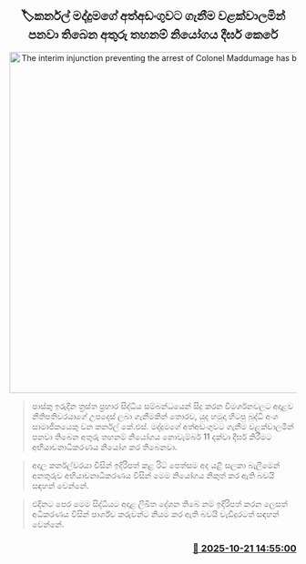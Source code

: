 <p align='center'><b><h2 align='center' title='The interim injunction preventing the arrest of Colonel Maddumage has been extended'>🏷කර්නල් මද්දුමගේ අත්අඩංගුවට ගැනීම වළක්වාලමින් පනවා තිබෙන අතුරු තහනම් නියෝගය දීර්ඝ කෙරේ</h2></b></p>
<p align='center'><img src='https://helakuru.sgp1.cdn.digitaloceanspaces.com/esana/images/lib/court-2.jpg' width='600' alt='The interim injunction preventing the arrest of Colonel Maddumage has been extended'></p>

> පාස්කු ඉරුදින ත්‍රස්ත ප්‍රහාර සිද්ධිය සම්බන්ධයෙන් සිදු කරන විමර්ශනවලට අදාළව නීතිපතිවරයාගේ උපදෙස් ලබා ගැනීමකින් තොරව, යුද හමුදා හිටපු බුද්ධි අංශ සාමාජිකයෙකු වන කර්නල් කේ.එස්. මද්දුමගේ අත්අඩංගුවට ගැනීම වළක්වාලමින් පනවා තිබෙන අතුරු තහනම් නියෝගය නොවැම්බර් 11 දක්වා දීර්ඝ කිරීමට අභියාචනාධිකරණය නියෝග කර තිබෙනවා.

> අදාල කර්නල්වරයා විසින් ඉදිරිපත් කළ රිට් පෙත්සම අද යළි සලකා බැලීමෙන් අනතුරුව අභියාචනාධිකරණය විසින් මෙම නියෝගය නිකුත් කර ඇති බවයි සඳහන් වෙන්නේ.

> එදිනට පෙර මෙම සිද්ධියට අදාළ ලිඛිත දේශන තිබේ නම් ඉදිරිපත් කරන ලෙසත් අධිකරණය විසින් පාර්ශ්ව කරුවන්ට නියම කර ඇති බවයි වැඩිදුරටත් සඳහන් වෙන්නේ.



<h3 align='right'><a href='https://www.helakuru.lk/esana/p/114658/'>📅 2025-10-21 14:55:00</a></h3>
